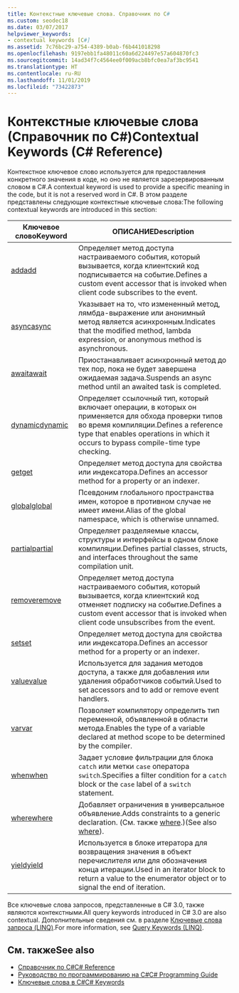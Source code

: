 ```yaml
---
title: Контекстные ключевые слова. Справочник по C#
ms.custom: seodec18
ms.date: 03/07/2017
helpviewer_keywords:
- contextual keywords [C#]
ms.assetid: 7c76bc29-a754-4389-b0ab-f6b441018298
ms.openlocfilehash: 9197ebb1fa48011c60a6d224497e57a604870fc3
ms.sourcegitcommit: 14ad34f7c4564ee0f009acb8bfc0ea7af3bc9541
ms.translationtype: HT
ms.contentlocale: ru-RU
ms.lasthandoff: 11/01/2019
ms.locfileid: "73422873"
---
```

# <a name="contextual-keywords-c-reference"></a><span data-ttu-id="fc403-102">Контекстные ключевые слова (Справочник по C#)</span><span class="sxs-lookup"><span data-stu-id="fc403-102">Contextual Keywords (C# Reference)</span></span>

<span data-ttu-id="fc403-103">Контекстное ключевое слово используется для предоставления конкретного значения в коде, но оно не является зарезервированным словом в C#.</span><span class="sxs-lookup"><span data-stu-id="fc403-103">A contextual keyword is used to provide a specific meaning in the code, but it is not a reserved word in C#.</span></span> <span data-ttu-id="fc403-104">В этом разделе представлены следующие контекстные ключевые слова:</span><span class="sxs-lookup"><span data-stu-id="fc403-104">The following contextual keywords are introduced in this section:</span></span>  
  
|<span data-ttu-id="fc403-105">Ключевое слово</span><span class="sxs-lookup"><span data-stu-id="fc403-105">Keyword</span></span>|<span data-ttu-id="fc403-106">ОПИСАНИЕ</span><span class="sxs-lookup"><span data-stu-id="fc403-106">Description</span></span>|  
|-------------|-----------------|  
|[<span data-ttu-id="fc403-107">add</span><span class="sxs-lookup"><span data-stu-id="fc403-107">add</span></span>](./add.md)|<span data-ttu-id="fc403-108">Определяет метод доступа настраиваемого события, который вызывается, когда клиентский код подписывается на событие.</span><span class="sxs-lookup"><span data-stu-id="fc403-108">Defines a custom event accessor that is invoked when client code subscribes to the event.</span></span>|  
|[<span data-ttu-id="fc403-109">async</span><span class="sxs-lookup"><span data-stu-id="fc403-109">async</span></span>](./async.md)|<span data-ttu-id="fc403-110">Указывает на то, что измененный метод, лямбда-выражение или анонимный метод является асинхронным.</span><span class="sxs-lookup"><span data-stu-id="fc403-110">Indicates that the modified method, lambda expression, or anonymous method is asynchronous.</span></span>|  
|[<span data-ttu-id="fc403-111">await</span><span class="sxs-lookup"><span data-stu-id="fc403-111">await</span></span>](../operators/await.md)|<span data-ttu-id="fc403-112">Приостанавливает асинхронный метод до тех пор, пока не будет завершена ожидаемая задача.</span><span class="sxs-lookup"><span data-stu-id="fc403-112">Suspends an async method until an awaited task is completed.</span></span>|  
|[<span data-ttu-id="fc403-113">dynamic</span><span class="sxs-lookup"><span data-stu-id="fc403-113">dynamic</span></span>](../builtin-types/reference-types.md)|<span data-ttu-id="fc403-114">Определяет ссылочный тип, который включает операции, в которых он применяется для обхода проверки типов во время компиляции.</span><span class="sxs-lookup"><span data-stu-id="fc403-114">Defines a reference type that enables operations in which it occurs to bypass compile-time type checking.</span></span>|  
|[<span data-ttu-id="fc403-115">get</span><span class="sxs-lookup"><span data-stu-id="fc403-115">get</span></span>](./get.md)|<span data-ttu-id="fc403-116">Определяет метод доступа для свойства или индексатора.</span><span class="sxs-lookup"><span data-stu-id="fc403-116">Defines an accessor method for a property or an indexer.</span></span>|  
|[<span data-ttu-id="fc403-117">global</span><span class="sxs-lookup"><span data-stu-id="fc403-117">global</span></span>](../operators/namespace-alias-qualifier.md)|<span data-ttu-id="fc403-118">Псевдоним глобального пространства имен, которое в противном случае не имеет имени.</span><span class="sxs-lookup"><span data-stu-id="fc403-118">Alias of the global namespace, which is otherwise unnamed.</span></span>|  
|[<span data-ttu-id="fc403-119">partial</span><span class="sxs-lookup"><span data-stu-id="fc403-119">partial</span></span>](./partial-type.md)|<span data-ttu-id="fc403-120">Определяет разделяемые классы, структуры и интерфейсы в одном блоке компиляции.</span><span class="sxs-lookup"><span data-stu-id="fc403-120">Defines partial classes, structs, and interfaces throughout the same compilation unit.</span></span>|  
|[<span data-ttu-id="fc403-121">remove</span><span class="sxs-lookup"><span data-stu-id="fc403-121">remove</span></span>](./remove.md)|<span data-ttu-id="fc403-122">Определяет метод доступа настраиваемого события, который вызывается, когда клиентский код отменяет подписку на событие.</span><span class="sxs-lookup"><span data-stu-id="fc403-122">Defines a custom event accessor that is invoked when client code unsubscribes from the event.</span></span>|  
|[<span data-ttu-id="fc403-123">set</span><span class="sxs-lookup"><span data-stu-id="fc403-123">set</span></span>](./set.md)|<span data-ttu-id="fc403-124">Определяет метод доступа для свойства или индексатора.</span><span class="sxs-lookup"><span data-stu-id="fc403-124">Defines an accessor method for a property or an indexer.</span></span>|  
|[<span data-ttu-id="fc403-125">value</span><span class="sxs-lookup"><span data-stu-id="fc403-125">value</span></span>](./value.md)|<span data-ttu-id="fc403-126">Используется для задания методов доступа, а также для добавления или удаления обработчиков событий.</span><span class="sxs-lookup"><span data-stu-id="fc403-126">Used to set accessors and to add or remove event handlers.</span></span>|  
|[<span data-ttu-id="fc403-127">var</span><span class="sxs-lookup"><span data-stu-id="fc403-127">var</span></span>](./var.md)|<span data-ttu-id="fc403-128">Позволяет компилятору определить тип переменной, объявленной в области метода.</span><span class="sxs-lookup"><span data-stu-id="fc403-128">Enables the type of a variable declared at method scope to be determined by the compiler.</span></span>|  
|[<span data-ttu-id="fc403-129">when</span><span class="sxs-lookup"><span data-stu-id="fc403-129">when</span></span>](when.md)|<span data-ttu-id="fc403-130">Задает условие фильтрации для блока `catch` или метки `case` оператора `switch`.</span><span class="sxs-lookup"><span data-stu-id="fc403-130">Specifies a filter condition for a `catch` block or the `case` label of a `switch` statement.</span></span>|
|[<span data-ttu-id="fc403-131">where</span><span class="sxs-lookup"><span data-stu-id="fc403-131">where</span></span>](./where-generic-type-constraint.md)|<span data-ttu-id="fc403-132">Добавляет ограничения в универсальное объявление.</span><span class="sxs-lookup"><span data-stu-id="fc403-132">Adds constraints to a generic declaration.</span></span> <span data-ttu-id="fc403-133">(См. также [where](./where-clause.md).)</span><span class="sxs-lookup"><span data-stu-id="fc403-133">(See also [where](./where-clause.md)).</span></span>|  
|[<span data-ttu-id="fc403-134">yield</span><span class="sxs-lookup"><span data-stu-id="fc403-134">yield</span></span>](./yield.md)|<span data-ttu-id="fc403-135">Используется в блоке итератора для возвращения значения в объект перечислителя или для обозначения конца итерации.</span><span class="sxs-lookup"><span data-stu-id="fc403-135">Used in an iterator block to return a value to the enumerator object or to signal the end of iteration.</span></span>|  
  
 <span data-ttu-id="fc403-136">Все ключевые слова запросов, представленные в C# 3.0, также являются контекстными.</span><span class="sxs-lookup"><span data-stu-id="fc403-136">All query keywords introduced in C# 3.0 are also contextual.</span></span> <span data-ttu-id="fc403-137">Дополнительные сведения см. в разделе [Ключевые слова запроса (LINQ)](./query-keywords.md).</span><span class="sxs-lookup"><span data-stu-id="fc403-137">For more information, see [Query Keywords (LINQ)](./query-keywords.md).</span></span>  
  
## <a name="see-also"></a><span data-ttu-id="fc403-138">См. также</span><span class="sxs-lookup"><span data-stu-id="fc403-138">See also</span></span>

- [<span data-ttu-id="fc403-139">Справочник по C#</span><span class="sxs-lookup"><span data-stu-id="fc403-139">C# Reference</span></span>](../index.md)
- [<span data-ttu-id="fc403-140">Руководство по программированию на C#</span><span class="sxs-lookup"><span data-stu-id="fc403-140">C# Programming Guide</span></span>](../../programming-guide/index.md)
- [<span data-ttu-id="fc403-141">Ключевые слова в C#</span><span class="sxs-lookup"><span data-stu-id="fc403-141">C# Keywords</span></span>](./index.md)

